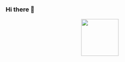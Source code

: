 ### Hi there 👋
<div id = "header" align = "center">
<img src = "https://i.giphy.com/media/v1.Y2lkPTc5MGI3NjExeXBqOXg4a2Z4dTZvbWZ6dG85cnB3b250YWc0Z3pjOW43NHZkN2piayZlcD12MV9pbnRlcm5hbF9naWZfYnlfaWQmY3Q9Zw/Y6FUCFt5N7Y8gRSInL/giphy.gif" width = "100"/>
</div>

<!--
**nokrepilov/nokrepilov** is a ✨ _special_ ✨ repository because its `README.md` (this file) appears on your GitHub profile.

Here are some ideas to get you started:

- 🔭 I’m currently working on ...
- 🌱 I’m currently learning ...
- 👯 I’m looking to collaborate on ...
- 🤔 I’m looking for help with ...
- 💬 Ask me about ...
- 📫 How to reach me: ...
- 😄 Pronouns: ...
- ⚡ Fun fact: ...
-->
